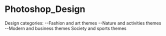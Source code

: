 # Photoshop_Design
Design categories: --Fashion and art themes --Nature and activities themes --Modern and business themes Society and sports themes
